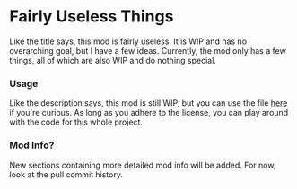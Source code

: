 # Fairly Useless Things
Like the title says, this mod is fairly useless. It is WIP and has no overarching goal, but I have a few ideas. Currently, 
the mod only has a few things, all of which are also WIP and do nothing special.

### Usage
Like the description says, this mod is still WIP, but you can use the file [here](https://drive.google.com/open?id=1ZumuNg5wqIuycxX3I7rGqBHPtsC47OrI) if you're curious. As long as you adhere to the license, you can play around with the code for this whole project.

### Mod Info?
New sections containing more detailed mod info will be added. For now, look at the pull commit history.

